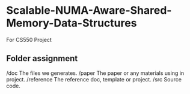# Scalable-NUMA-Aware-Shared-Memory-Data-Structures

 For CS550 Project

## Folder assignment

/doc            The files we generates.
/paper          The paper or any materials using in project.
/reference      The reference doc, template or project.
/src            Source code.
